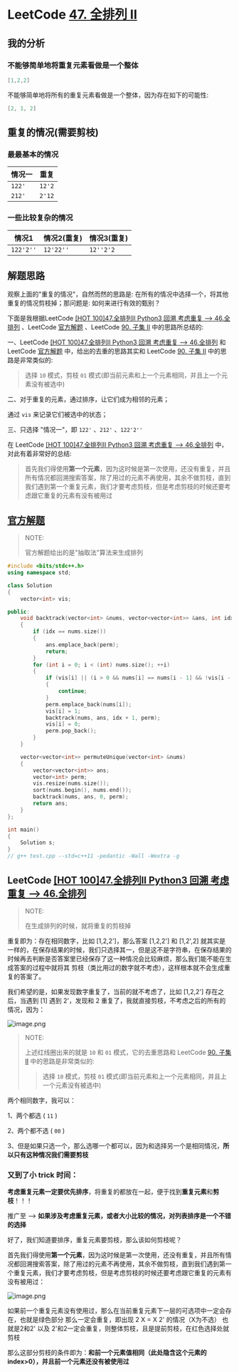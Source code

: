# LeetCode [47. 全排列 II](https://leetcode-cn.com/problems/permutations-ii/)



## 我的分析

### 不能够简单地将重复元素看做是一个整体

```C++
[1,2,2]
```

不能够简单地将所有的重复元素看做是一个整体，因为存在如下的可能性:

```c++
[2, 1, 2]
```



## 重复的情况(需要剪枝)



### 最最基本的情况

| 情况一 | 重复   |
| ------ | ------ |
| `122'` | `12'2` |
| `212'` | `2'12` |



### 一些比较复杂的情况

| 情况1     | 情况2(重复) | 情况3(重复) |
| --------- | ----------- | ----------- |
| `122'2''` | `12'22''`   | `12''2'2`   |



## 解题思路

观察上面的"重复的情况"，自然而然的思路是: 在所有的情况中选择一个，将其他重复的情况剪枝掉；那问题是: 如何来进行有效的甄别？

下面是我根据LeetCode [[HOT 100]47.全排列II Python3 回溯 考虑重复 --> 46.全排列](https://leetcode-cn.com/problems/permutations-ii/solution/hot-100-47quan-pai-lie-ii-python3-hui-su-kao-lu-zh/) 、LeetCode [官方解题](https://leetcode-cn.com/problems/permutations-ii/solution/quan-pai-lie-ii-by-leetcode-solution/) 、LeetCode [90. 子集 II](https://leetcode-cn.com/problems/subsets-ii/) 中的思路所总结的: 

一、LeetCode [[HOT 100]47.全排列II Python3 回溯 考虑重复 --> 46.全排列](https://leetcode-cn.com/problems/permutations-ii/solution/hot-100-47quan-pai-lie-ii-python3-hui-su-kao-lu-zh/) 和 LeetCode [官方解题](https://leetcode-cn.com/problems/permutations-ii/solution/quan-pai-lie-ii-by-leetcode-solution/) 中，给出的去重的思路其实和 LeetCode [90. 子集 II](https://leetcode-cn.com/problems/subsets-ii/) 中的思路是非常类似的:

> 选择 `10` 模式，剪枝 `01` 模式(即当前元素和上一个元素相同，并且上一个元素没有被选中)

二、对于重复的元素，通过排序，让它们成为相邻的元素；

通过 `vis` 来记录它们被选中的状态；

三、只选择 "情况一"，即 `122'` 、`212'` 、`122'2''`  

在 LeetCode [[HOT 100]47.全排列II Python3 回溯 考虑重复 --> 46.全排列](https://leetcode-cn.com/problems/permutations-ii/solution/hot-100-47quan-pai-lie-ii-python3-hui-su-kao-lu-zh/) 中，对此有着非常好的总结:

> 首先我们得使用**第一个元素**，因为这时候是第一次使用，还没有重复，并且所有情况都回溯搜索答案，除了用过的元素不再使用，其余不做剪枝，直到我们遇到第一个重复元素，我们才要考虑剪枝，但是考虑剪枝的时候还要考虑跟它重复的元素有没有被用过



## [官方解题](https://leetcode-cn.com/problems/permutations-ii/solution/quan-pai-lie-ii-by-leetcode-solution/)

> NOTE: 
>
> 官方解题给出的是"抽取法"算法来生成排列



```C++
#include <bits/stdc++.h>
using namespace std;

class Solution
{
	vector<int> vis;

public:
	void backtrack(vector<int> &nums, vector<vector<int>> &ans, int idx, vector<int> &perm)
	{
		if (idx == nums.size())
		{
			ans.emplace_back(perm);
			return;
		}
		for (int i = 0; i < (int) nums.size(); ++i)
		{
			if (vis[i] || (i > 0 && nums[i] == nums[i - 1] && !vis[i - 1]))
			{
				continue;
			}
			perm.emplace_back(nums[i]);
			vis[i] = 1;
			backtrack(nums, ans, idx + 1, perm);
			vis[i] = 0;
			perm.pop_back();
		}
	}

	vector<vector<int>> permuteUnique(vector<int> &nums)
	{
		vector<vector<int>> ans;
		vector<int> perm;
		vis.resize(nums.size());
		sort(nums.begin(), nums.end());
		backtrack(nums, ans, 0, perm);
		return ans;
	}
};

int main()
{
	Solution s;
}
// g++ test.cpp --std=c++11 -pedantic -Wall -Wextra -g

```



## LeetCode [[HOT 100]47.全排列II Python3 回溯 考虑重复 --> 46.全排列](https://leetcode-cn.com/problems/permutations-ii/solution/hot-100-47quan-pai-lie-ii-python3-hui-su-kao-lu-zh/)

> NOTE: 
>
> 在生成排列的时候，就将重复的剪枝掉

重复即为：存在相同数字，比如 [1,2,2']，那么答案 [1,2,2'] 和 [1,2',2] 就其实是一样的，在保存结果的时候，我们只选择其一，但是这不是字符串，在保存结果的时候再去判断是否答案里已经保存了这一种情况会比较麻烦，那么我们能不能在生成答案的过程中就将其 剪枝（类比用过的数字就不考虑），这样根本就不会生成重复的答案了。

我们希望的是，如果发现数字重复了，当前的就不考虑了，比如 [1,2,2'] 存在之后，当遇到 [1] 遇到 2'，发现和 2 重复了，我就直接剪枝，不考虑之后的所有的情况，因为：

![image.png](https://pic.leetcode-cn.com/b99f92354583b0dbf289b180da5527ea5d71b26ca81f83229d7d96ab96c8b6ff-image.png)

> NOTE: 
>
> 上述红线圈出来的就是 `10` 和 `01` 模式，它的去重思路和 LeetCode [90. 子集 II](https://leetcode-cn.com/problems/subsets-ii/) 中的思路是非常类似的:
>
> > 选择 `10` 模式，剪枝 `01` 模式(即当前元素和上一个元素相同，并且上一个元素没有被选中)
>
> 

两个相同数字，我可以：

1、两个都选 ( `11` )

2、两个都不选 ( `00` )

3、但是如果只选一个，那么选哪一个都可以，因为和选择另一个是相同情况，**所以只有这种情况我们需要剪枝**

### 又到了小 trick 时间：

**考虑重复元素一定要优先排序**，将重复的都放在一起，便于找到**重复元素**和**剪枝**！！！

推广至 --> **如果涉及考虑重复元素，或者大小比较的情况，对列表排序是一个不错的选择**

好了，我们知道要排序，重复元素要剪枝，那么该如何剪枝呢？

首先我们得使用**第一个元素**，因为这时候是第一次使用，还没有重复，并且所有情况都回溯搜索答案，除了用过的元素不再使用，其余不做剪枝，直到我们遇到第一个重复元素，我们才要考虑剪枝，但是考虑剪枝的时候还要考虑跟它重复的元素有没有被用过：

![image.png](https://pic.leetcode-cn.com/411c88e56c5538a787b4bd4c86d433f00a461d93c0af8ca3a74d7bed41055c34-image.png)

如果前一个重复元素没有使用过，那么在当前重复元素下一层的可选项中一定会存在，也就是绿色部分
那么一定会重复，即出现 2 X = X 2' 的情况（X为不选）
也就是2和2' 以及 2'和2一定会重复，则整体剪枝，且是提前剪枝，在红色选择处就剪枝

那么这部分剪枝的条件即为：**和前一个元素值相同（此处隐含这个元素的index>0），并且前一个元素还没有被使用过**

